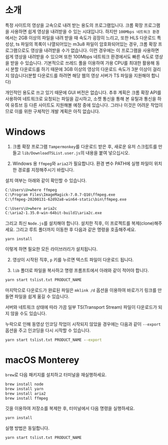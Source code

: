 # 소개

특정 사이트의 영상을 고속으로 내려 받는 용도의 프로그램입니다. 크롬 확장 프로그램을 사용하면 쉽게 영상을 내려받을 수 있는 시대입니다. 하지만 `100Mbps 네트워크 환경`에서는 2GB 이상의 파일을 내려 받을 때 속도가 굉장히 느리고, 또한 HLS 다운로드 특성상, ts 파일의 목록이 나열되어있는 m3u8 파일이 암호화되어있는 경우, 크롬 확장 프로그램으로도 영상을 내려받을 수가 없습니다. 이런 경우에는 이 프로그램을 사용하면 쉽게 영상을 내려받을 수 있으며 또한 100Mbps 네트워크 환경에서도 빠른 속도로 영상을 받을 수 있습니다. 기본적으로 쓰레드 풀을 이용하여 가용 CPU를 최대한 활용해 동시 분할 다운로드를 하기 때문에
3GB 이상의 영상의 다운로드 속도가 3분 이상이 걸리지 않습니다(분할 다운로드를 하려면 해당 웹의 영상 서버가 TS 파일을 지원해야 합니다)

개인적인 용도로 쓰고 있기 때문에 GUI 버전은 없습니다. 추후 계획은 크롬 확장 API를 사용하여 네트워크로 요청되는 파일을 감시하고, 소켓 통신을 통해 본 유틸과 통신을 하여 유튜브 등 다른 사이트도 지원해볼 예정 중에 있습니다. 그러나 이것은 어려운 작업이므로 이를 위한 구체적인 개발 계획은 아직 없습니다.

# Windows

1. 크롬 확장 프로그램 `Tampermonkey`를 다운로드 받은 후, 새로운 유저 스크립트를 만들고 `lib/DownloadTSList.user.js`의 내용을 붙여 넣으십시오.

2. Windows 용 `ffmpeg`와 `aria2`가 필요합니다. 환경 변수 PATH에 실행 파일이 위치한 경로를 지정해주시기 바랍니다.

설치 여부는 아래와 같이 확인할 수 있습니다.

```bat
C:\Users\U>where ffmpeg
C:\Program Files\ImageMagick-7.0.7-Q16\ffmpeg.exe
C:\ffmpeg-20200131-62d92a8-win64-static\bin\ffmpeg.exe

C:\Users\U>where aria2c
C:\aria2-1.35.0-win-64bit-build1\aria2c.exe
```

그리고 최신 `Node.js`를 설치해야 합니다. 설치한 직후, 이 프로젝트를 복제(clone)해주세요. 그리고 루트 폴더까지 이동한 후 다음과 같은 명령을 호출해주세요.

```
yarn install
```

이렇게 하면 필요한 모든 라이브러리가 설치됩니다.

2. 영상이 시작된 직후, `p` 키를 누르면 텍스트 파일이 다운로드 됩니다.

3. `lib` 폴더로 파일을 복사하고 명령 프롬프트에서 아래와 같이 적어야 합니다.

```cmd
yarn start tslist.txt PRODUCT_NAME
```

마지막으로 다운로드가 완료된 파일은 `mklink /d` 옵션을 이용하여 바로가기 링크를 만들면 파일을 쉽게 옮길 수 있습니다.

서버와 네트워크 상태에 따라 가끔 일부 TS(Transport Stream) 파일이 다운로드가 되지 않을 수도 있습니다.

누락으로 인해 동영상 인코딩 작업이 시작되지 않았을 경우에는 다음과 같이 `--export` 옵션을 주고 인코딩을 다시 시작할 수 있습니다.

```cmd
yarn start tslist.txt PRODUCT_NAME --export
```

# macOS Monterey

`brew`로 다음 패키지를 설치하고 터미널을 재실행하세요.

```sh
brew install node
brew install yarn
brew install aria2
brew install ffmpeg
```

깃을 이용하여 저장소를 복제한 후, 터미널에서 다음 명령을 실행하세요.

```sh
yarn install
```

실행 방법은 동일합니다.

```bash
yarn start tslist.txt PRODUCT_NAME
```
